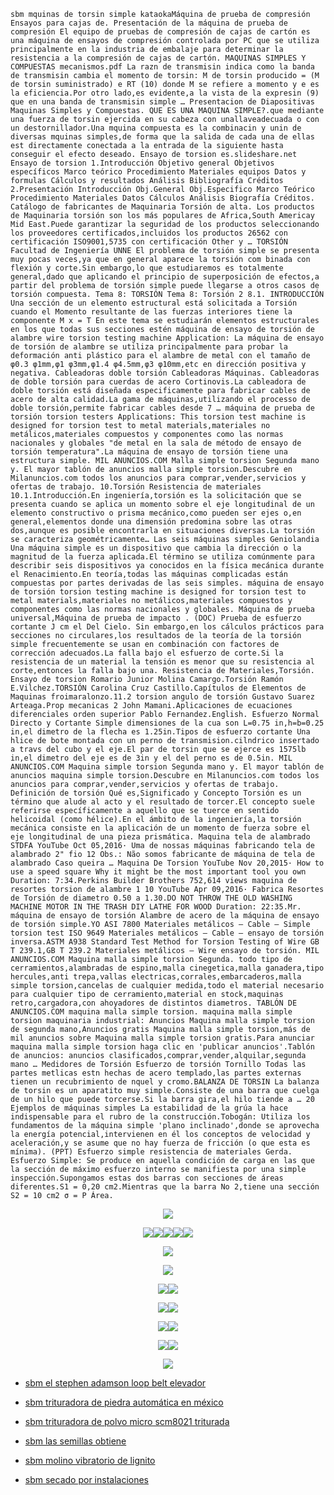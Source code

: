 
```
sbm mquinas de torsin simple kataokaMáquina de prueba de compresión Ensayos para cajas de. Presentación de la máquina de prueba de compresión El equipo de pruebas de compresión de cajas de cartón es una máquina de ensayos de compresión controlada por PC que se utiliza principalmente en la industria de embalaje para determinar la resistencia a la compresión de cajas de cartón. MAQUINAS SIMPLES Y COMPUESTAS mecanismos.pdf La razn de transmisin indica como la banda de transmisin cambia el momento de torsin: M de torsin producido = (M de torsin suministrado) e RT (10) donde M se refiere a momento y e es la eficiencia.Por otro lado,es evidente,a la vista de la expresin (9) que en una banda de transmisin simple … Presentacion de Diapositivas Maquinas Simples y Compuestas. QUE ES UNA MAQUINA SIMPLE?.que mediante una fuerza de torsin ejercida en su cabeza con unallaveadecuada o con un destornillador.Una mquina compuesta es la combinacin y unin de diversas mquinas simples,de forma que la salida de cada una de ellas est directamente conectada a la entrada de la siguiente hasta conseguir el efecto deseado. Ensayo de torsion es.slideshare.net Ensayo de torsion 1.Introducción Objetivo general Objetivos específicos Marco teórico Procedimiento Materiales equipos Datos y formulas Cálculos y resultados Análisis Bibliografía Créditos 2.Presentación Introducción Obj.General Obj.Especifico Marco Teórico Procedimiento Materiales Datos Cálculos Análisis Biografía Créditos. Catálogo de fabricantes de Maquinaria Torsión de alta. Los productos de Maquinaria torsión son los más populares de Africa,South Americay Mid East.Puede garantizar la seguridad de los productos seleccionando los proveedores certificados,incluidos los productos 26562 con certificación ISO9001,5735 con certificación Other y … TORSIÓN Facultad de Ingeniería UNNE El problema de torsión simple se presenta muy pocas veces,ya que en general aparece la torsión com binada con flexión y corte.Sin embargo,lo que estudiaremos es totalmente general,dado que aplicando el principio de superposición de efectos,a partir del problema de torsión simple puede llegarse a otros casos de torsión compuesta. Tema 8: TORSIÓN Tema 8: Torsión 2 8.1. INTRODUCCIÓN Una sección de un elemento estructural está solicitada a Torsión cuando el Momento resultante de las fuerzas interiores tiene la componente M x = T En este tema se estudiarán elementos estructurales en los que todas sus secciones estén máquina de ensayo de torsión de alambre wire torsion testing machine Application: La máquina de ensayo de torsión de alambre se utiliza principalmente para probar la deformación anti plástico para el alambre de metal con el tamaño de φ0.3 φ1mm,φ1 φ3mm,φ1.4 φ4.5mm,φ3 φ10mm,etc en dirección positiva y negativa. Cableadoras doble torsión Cableadoras Máquinas. Cableadoras de doble torsión para cuerdas de acero Cortinovis.La cableadora de doble torsión está diseñada especificamente para fabricar cables de acero de alta calidad.La gama de máquinas,utilizando el processo de doble torsión,permite fabricar cables desde 7 … máquina de prueba de torsión torsion testers Applications: This torsion test machine is designed for torsion test to metal materials,materiales no metálicos,materiales compuestos y componentes como las normas nacionales y globales "de metal en la sala de método de ensayo de torsión temperatura".La máquina de ensayo de torsión tiene una estructura simple. MIL ANUNCIOS.COM Malla simple torsion Segunda mano y. El mayor tablón de anuncios malla simple torsion.Descubre en Milanuncios.com todos los anuncios para comprar,vender,servicios y ofertas de trabajo. 10.Torsión Resistencia de materiales 10.1.Introducción.En ingeniería,torsión es la solicitación que se presenta cuando se aplica un momento sobre el eje longitudinal de un elemento constructivo o prisma mecánico,como pueden ser ejes o,en general,elementos donde una dimensión predomina sobre las otras dos,aunque es posible encontrarla en situaciones diversas.La torsión se caracteriza geométricamente… Las seis máquinas simples Geniolandia Una máquina simple es un dispositivo que cambia la dirección o la magnitud de la fuerza aplicada.El término se utiliza comúnmente para describir seis dispositivos ya conocidos en la física mecánica durante el Renacimiento.En teoría,todas las máquinas complicadas están compuestas por partes derivadas de las seis simples. máquina de ensayo de torsión torsion testing machine is designed for torsion test to metal materials,materiales no metálicos,materiales compuestos y componentes como las normas nacionales y globales. Máquina de prueba universal,Máquina de prueba de impacto . (DOC) Prueba de esfuerzo cortante J cm el Del Cielo. Sin embargo,en los cálculos prácticos para secciones no circulares,los resultados de la teoría de la torsión simple frecuentemente se usan en combinación con factores de corrección adecuados.La falla bajo el esfuerzo de corte.Si la resistencia de un material la tensión es menor que su resistencia al corte,entonces la falla bajo una. Resistencia de Materiales,Torsión. Ensayo de torsion Romario Junior Molina Camargo.Torsión Ramón E.Vilchez.TORSIÓN Carolina Cruz Castillo.Capítulos de Elementos de Maquinas froimaralonzo.11.2 torsion angulo de torsión Gustavo Suarez Arteaga.Prop mecanicas 2 John Mamani.Aplicaciones de ecuaciones diferenciales orden superior Pablo Fernandez.English. Esfuerzo Normal Directo y Cortante Simple dimensiones de la cua son L=0.75 in,h=b=0.25 in,el dimetro de la flecha es 1.25in.Tipos de esfuerzo cortante Una hlice de bote montada con un perno de transmision.cilndrico insertado a travs del cubo y el eje.El par de torsin que se ejerce es 1575lb in,el dimetro del eje es de 3in y el del perno es de 0.5in. MIL ANUNCIOS.COM Maquina simple torsion Segunda mano y. El mayor tablón de anuncios maquina simple torsion.Descubre en Milanuncios.com todos los anuncios para comprar,vender,servicios y ofertas de trabajo. Definición de torsión Qué es,Significado y Concepto Torsión es un término que alude al acto y el resultado de torcer.El concepto suele referirse específicamente a aquello que se tuerce en sentido helicoidal (como hélice).En el ámbito de la ingeniería,la torsión mecánica consiste en la aplicación de un momento de fuerza sobre el eje longitudinal de una pieza prismática. Maquina tela de alambrado STDFA YouTube Oct 05,2016· Uma de nossas máquinas fabricando tela de alambrado 2" fio 12 Obs.: Não somos fabricante de máquina de tela de alambrado Caso queira … Maquina De Torsion YouTube Nov 20,2015· How to use a speed square Why it might be the most important tool you own Duration: 7:34.Perkins Builder Brothers 752,614 views maquina de resortes torsion de alambre 1 10 YouTube Apr 09,2016· Fabrica Resortes de Torsión de diametro 0.50 a 1.30.DO NOT THROW THE OLD WASHING MACHINE MOTOR IN THE TRASH DIY LATHE FOR WOOD Duration: 22:35.Mr. máquina de ensayo de torsión Alambre de acero de la máquina de ensayo de torsión simple.YO ASI 7800 Materiales metálicos — Cable — Simple torsion test ISO 9649 Materiales metálicos — Cable — ensayo de torsión inversa.ASTM A938 Standard Test Method for Torsion Testing of Wire GB T 239.1,GB T 239.2 Materiales metálicos — Wire ensayo de torsión. MIL ANUNCIOS.COM Maquina malla simple torsion Segunda. todo tipo de cerramientos,alambradas de espino,malla cinegetica,malla ganadera,tipo hercules,anti trepa,vallas electricas,corrales,embarcaderos,malla simple torsion,cancelas de cualquier medida,todo el material necesario para cualquier tipo de cerramiento,material en stock,maquinas retro,cargadora,con ahoyadores de distintos diametros. TABLÓN DE ANUNCIOS.COM maquina malla simple torsion. maquina malla simple torsion maquinaria industrial: Anuncios Maquina malla simple torsion de segunda mano,Anuncios gratis Maquina malla simple torsion,más de mil anuncios sobre Maquina malla simple torsion gratis.Para anunciar maquina malla simple torsion haga clic en 'publicar anuncios'.Tablón de anuncios: anuncios clasificados,comprar,vender,alquilar,segunda mano … Medidores de Torsión Esfuerzo de torsión Tornillo Todas las partes metlicas estn hechas de acero templado,las partes externas tienen un recubrimiento de nquel y cromo.BALANZA DE TORSIN La balanza de torsin es un aparatito muy simple.Consiste de una barra que cuelga de un hilo que puede torcerse.Si la barra gira,el hilo tiende a … 20 Ejemplos de máquinas simples La estabilidad de la grúa la hace indispensable para el rubro de la construcción.Tobogán: Utiliza los fundamentos de la máquina simple 'plano inclinado',donde se aprovecha la energía potencial,intervienen en él los conceptos de velocidad y aceleración,y se asume que no hay fuerza de fricción (o que esta es mínima). (PPT) Esfuerzo simple resistencia de materiales Gerda. Esfuerzo Simple: Se produce en aquella condición de carga en las que la sección de máximo esfuerzo interno se manifiesta por una simple inspección.Supongamos estas dos barras con secciones de áreas diferentes.S1 = 0,20 cm2.Mientras que la barra No 2,tiene una sección S2 = 10 cm2 σ = P Área. 
```

<div align="center">

<a href="https://es-crusher.shibang-china.com/github&k=sbm+mquinas+de+torsin+simple+kataoka"><img src="https://static.shibang-china.com/es/crusher/logo.jpg"></a>

<a href="https://es-crusher.shibang-china.com/github&k=sbm+mquinas+de+torsin+simple+kataoka"><img src="https://static.shibang-china.com/es/crusher/index.jpg"></a><a href="https://es-crusher.shibang-china.com/material.htmlgithub&k=sbm+mquinas+de+torsin+simple+kataoka"><img src="https://static.shibang-china.com/es/crusher/material.jpg"></a><a href="https://es-crusher.shibang-china.com/application.htmlgithub&k=sbm+mquinas+de+torsin+simple+kataoka"><img src="https://static.shibang-china.com/es/crusher/application.jpg"></a><a href="https://es-crusher.shibang-china.com/aboutus.htmlgithub&k=sbm+mquinas+de+torsin+simple+kataoka"><img src="https://static.shibang-china.com/es/crusher/aboutus.jpg"></a><a href="https://es-crusher.shibang-china.com/contact.htmlgithub&k=sbm+mquinas+de+torsin+simple+kataoka"><img src="https://static.shibang-china.com/es/crusher/contact.jpg"></a>

<a href="https://es-crusher.shibang-china.com/github&k=sbm+mquinas+de+torsin+simple+kataoka"><img src="https://static.shibang-china.com/es/crusher/banner.jpg"></a>

<a href="https://swt.shibang-china.com/github&k=sbm+mquinas+de+torsin+simple+kataoka"><img src="https://static.shibang-china.com/es/crusher/text.jpg"></a>

<a href="https://swt.shibang-china.com/github&k=sbm+mquinas+de+torsin+simple+kataoka"><img src="https://static.shibang-china.com/es/crusher/chat.jpg"></a><a href="https://es-crusher.shibang-china.com/contact.htmlgithub&k=sbm+mquinas+de+torsin+simple+kataoka"><img src="https://static.shibang-china.com/es/crusher/message.jpg"></a>

<a href="https://es-crusher.shibang-china.com/products/pe.htmlgithub&k=sbm+mquinas+de+torsin+simple+kataoka"><img src="https://static.shibang-china.com/es/crusher/pe.jpg"></a><a href="https://es-crusher.shibang-china.com/products/pf.htmlgithub&k=sbm+mquinas+de+torsin+simple+kataoka"><img src="https://static.shibang-china.com/es/crusher/pf.jpg"></a>

<a href="https://es-crusher.shibang-china.com/products/hpt.htmlgithub&k=sbm+mquinas+de+torsin+simple+kataoka"><img src="https://static.shibang-china.com/es/crusher/hpt.jpg"></a><a href="https://es-crusher.shibang-china.com/products/vsi.htmlgithub&k=sbm+mquinas+de+torsin+simple+kataoka"><img src="https://static.shibang-china.com/es/crusher/vsi.jpg"></a>

<a href="https://es-crusher.shibang-china.com/products/klv.htmlgithub&k=sbm+mquinas+de+torsin+simple+kataoka"><img src="https://static.shibang-china.com/es/crusher/klv.jpg"></a><a href="https://es-crusher.shibang-china.com/products/portable.htmlgithub&k=sbm+mquinas+de+torsin+simple+kataoka"><img src="https://static.shibang-china.com/es/crusher/portable.jpg"></a>

<a href="https://swt.shibang-china.com/github&k=sbm+mquinas+de+torsin+simple+kataoka"><img src="https://static.shibang-china.com/es/crusher/case.jpg"></a>

</div>


* [sbm el stephen adamson loop belt elevador](sbm%20el%20stephen%20adamson%20loop%20belt%20elevador.md)

* [sbm trituradora de piedra automática en méxico](sbm%20trituradora%20de%20piedra%20autom%C3%A1tica%20en%20m%C3%A9xico.md)

* [sbm trituradora de polvo micro scm8021 triturada](sbm%20trituradora%20de%20polvo%20micro%20scm8021%20triturada.md)

* [sbm las semillas obtiene](sbm%20las%20semillas%20obtiene.md)

* [sbm molino vibratorio de lignito](sbm%20molino%20vibratorio%20de%20lignito.md)

* [sbm secado por instalaciones](sbm%20secado%20por%20instalaciones.md)